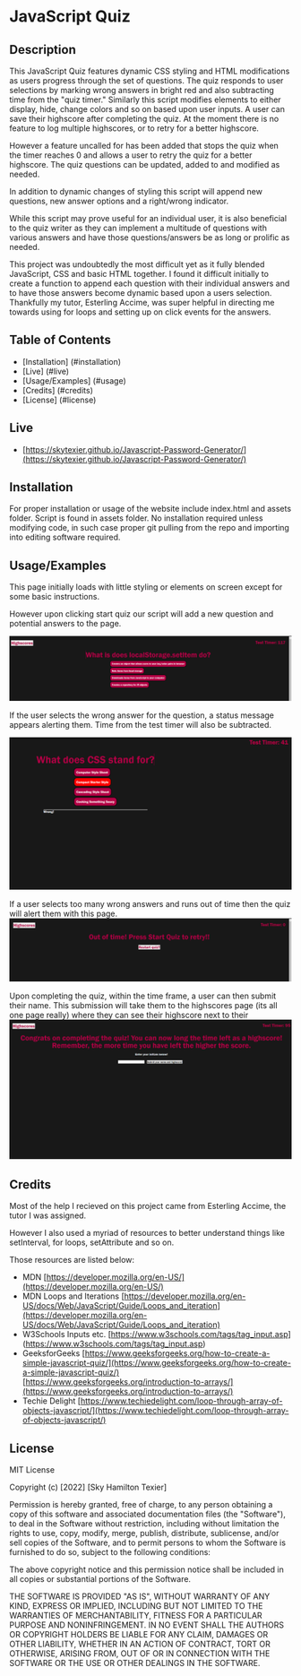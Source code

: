 
# JavaScript Quiz

## Description
This JavaScript Quiz features dynamic CSS styling and HTML modifications as users progress through the set of questions. The quiz responds to user selections by marking wrong answers in bright red and also subtracting time from the "quiz timer." Similarly this script modifies  elements to either display, hide, change colors and so on based upon user inputs. A user can save their highscore after completing the quiz. At the moment there is no feature to log multiple highscores, or to retry for a better highscore. 

However a feature uncalled for has been added that stops the quiz when the timer reaches 0 and allows a user to retry the quiz for a better highscore. The quiz questions can be updated, added to and modified as needed.

In addition to dynamic changes of styling this script will append new questions, new answer options and a right/wrong indicator.

While this script may prove useful for an individual user, it is also beneficial to the quiz writer as they can implement a multitude of questions with various answers and have those questions/answers be as long or prolific as needed.

This project was undoubtedly the most difficult yet as it fully blended JavaScript, CSS and basic HTML together. I found it difficult initially to create a function to append each question with their individual answers and to have those answers become dynamic based upon a users selection. Thankfully my tutor, Esterling Accime, was super helpful in directing me towards using for loops and setting up on click events for the answers.  
## Table of Contents
- [Installation] (#installation)
- [Live] (#live)
- [Usage/Examples] (#usage)
- [Credits] (#credits)
- [License] (#license)
## Live
- [https://skytexier.github.io/Javascript-Password-Generator/](https://skytexier.github.io/Javascript-Password-Generator/)
## Installation

For proper installation or usage of the website include index.html and assets folder. Script is found in assets folder.
No installation required unless modifying code, in such case proper git pulling from the repo and importing into editing software required.
    
## Usage/Examples

This page initially loads with little styling or elements on screen except for some basic instructions.

However upon clicking start quiz our script will add a new question and potential answers to the page.

![alt text](./Assets/images/quizmain.png)

If the user selects the wrong answer for the question, a status message appears alerting them. Time from the test timer will also be subtracted.

![alt text](./Assets/images/wrong.png)

If a user selects too many wrong answers and runs out of time then the quiz will alert them with this page.
![alt text](./Assets/images/retry.png)

Upon completing the quiz, within the time frame, a user can then submit their name. This submission will take them to the highscores page (its all one page really) where they can see their highscore next to their
![alt text](./Assets/images/quizcomplete.png)
## Credits

Most of the help I recieved on this project came from Esterling Accime, the tutor I was assigned.

However I also used a myriad of resources to better understand things like setInterval, for loops, setAttribute and so on. 

Those resources are listed below:

- MDN [https://developer.mozilla.org/en-US/](https://developer.mozilla.org/en-US/)
- MDN Loops and Iterations [https://developer.mozilla.org/en-US/docs/Web/JavaScript/Guide/Loops_and_iteration](https://developer.mozilla.org/en-US/docs/Web/JavaScript/Guide/Loops_and_iteration)
- W3Schools Inputs etc. [https://www.w3schools.com/tags/tag_input.asp] (https://www.w3schools.com/tags/tag_input.asp)
- GeeksforGeeks [https://www.geeksforgeeks.org/how-to-create-a-simple-javascript-quiz/](https://www.geeksforgeeks.org/how-to-create-a-simple-javascript-quiz/)
                [https://www.geeksforgeeks.org/introduction-to-arrays/](https://www.geeksforgeeks.org/introduction-to-arrays/)
- Techie Delight [https://www.techiedelight.com/loop-through-array-of-objects-javascript/](https://www.techiedelight.com/loop-through-array-of-objects-javascript/)
## License
MIT License
 
Copyright (c) [2022] [Sky Hamilton Texier]
 
Permission is hereby granted, free of charge, to any person obtaining a copy
of this software and associated documentation files (the "Software"), to deal
in the Software without restriction, including without limitation the rights
to use, copy, modify, merge, publish, distribute, sublicense, and/or sell
copies of the Software, and to permit persons to whom the Software is
furnished to do so, subject to the following conditions:
 
The above copyright notice and this permission notice shall be included in all
copies or substantial portions of the Software.
 
THE SOFTWARE IS PROVIDED "AS IS", WITHOUT WARRANTY OF ANY KIND, EXPRESS OR
IMPLIED, INCLUDING BUT NOT LIMITED TO THE WARRANTIES OF MERCHANTABILITY,
FITNESS FOR A PARTICULAR PURPOSE AND NONINFRINGEMENT. IN NO EVENT SHALL THE
AUTHORS OR COPYRIGHT HOLDERS BE LIABLE FOR ANY CLAIM, DAMAGES OR OTHER
LIABILITY, WHETHER IN AN ACTION OF CONTRACT, TORT OR OTHERWISE, ARISING FROM,
OUT OF OR IN CONNECTION WITH THE SOFTWARE OR THE USE OR OTHER DEALINGS IN THE
SOFTWARE.

